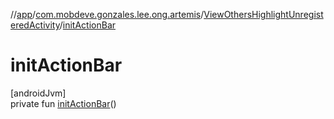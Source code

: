 //[app](../../../index.md)/[com.mobdeve.gonzales.lee.ong.artemis](../index.md)/[ViewOthersHighlightUnregisteredActivity](index.md)/[initActionBar](init-action-bar.md)

# initActionBar

[androidJvm]\
private fun [initActionBar](init-action-bar.md)()
